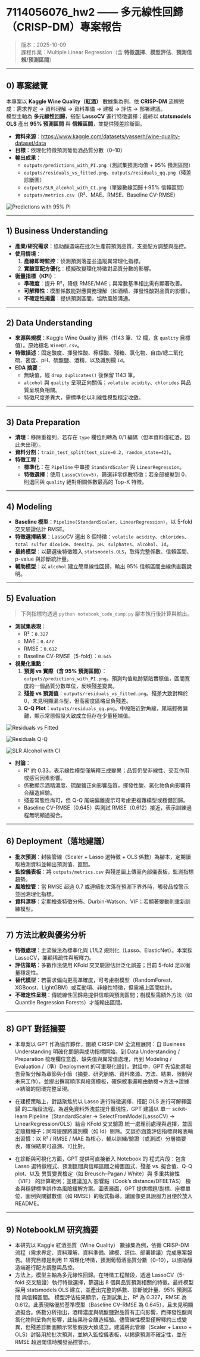 # 7114056076_hw2 —— 多元線性回歸（CRISP-DM）專案報告
> 版本：2025-10-09  
> 課程作業：Multiple Linear Regression（含 **特徵選擇**、**模型評估**、**預測信賴/預測區間**）

---

## 0) 專案總覽
本專案以 **Kaggle Wine Quality（紅酒）** 數據集為例，依 **CRISP-DM** 流程完成：需求界定 → 資料理解 → 資料準備 → 建模 → 評估 → 部署建議。  
模型主軸為 **多元線性回歸**，搭配 **LassoCV** 進行特徵選擇；最終以 **statsmodels OLS** 產出 **95% 預測區間** 與 **信賴區間**，並提供殘差診斷圖。

- **資料來源**：https://www.kaggle.com/datasets/yasserh/wine-quality-dataset/data
- **目標**：依理化特徵預測葡萄酒品質分數（0–10）
- **輸出成果**：  
  - `outputs/predictions_with_PI.png`（測試集預測均值 + 95% 預測區間）  
  - `outputs/residuals_vs_fitted.png`、`outputs/residuals_qq.png`（殘差診斷圖）  
  - `outputs/SLR_alcohol_with_CI.png`（單變數線回歸＋95% 信賴區間）  
  - `outputs/metrics.csv`（R²、MAE、RMSE、Baseline CV-RMSE）

![Predictions with 95% PI](outputs/predictions_with_PI.png)

---

## 1) Business Understanding
- **產業/研究需求**：協助釀造端在批次生產前預測品質，支援配方調整與品控。
- **使用情境**：  
  1. **產線即時監控**：侦測預測落差並追蹤異常理化指標。  
  2. **實驗室配方優化**：模擬改變理化特徵對品質分數的影響。
- **衡量指標（KPI）**：  
  - **準確度**：提升 R²，降低 RMSE/MAE；與常數基準相比需有顯著改善。  
  - **可解釋性**：模型係數能對應實務理解（如酒精、揮發性酸對品質的影響）。  
  - **不確定性揭露**：提供預測區間，協助風險溝通。

---

## 2) Data Understanding
- **來源與規模**：Kaggle Wine Quality 資料（1143 筆、12 欄，含 `quality` 目標值）。原始檔名 `WineQT.csv`。  
- **特徵描述**：固定酸度、揮發性酸、檸檬酸、殘糖、氯化物、自由/總二氧化硫、密度、pH、硫酸鹽、酒精，以及識別欄 `Id`。  
- **EDA 摘要**：  
  - 無缺值，經 `drop_duplicates()` 後保留 1143 筆。  
  - `alcohol` 與 `quality` 呈現正向關係；`volatile acidity`、`chlorides` 與品質呈現負相關。  
  - 特徵尺度差異大，需標準化以利線性模型穩定收斂。

---

## 3) Data Preparation
- **清理**：移除重複列，若存在 `type` 欄位則轉為 0/1 編碼（但本資料僅紅酒，因此未出現）。  
- **資料分割**：`train_test_split(test_size=0.2, random_state=42)`。  
- **特徵工程**：  
  - **標準化**：在 `Pipeline` 中串接 `StandardScaler` 與 `LinearRegression`。  
  - **特徵選擇**：使用 `LassoCV(cv=5)`，篩選非零係數特徵；若全部被壓到 0，則退回與 `quality` 絕對相關係數最高的 Top-K 特徵。

---

## 4) Modeling
- **Baseline 模型**：`Pipeline(StandardScaler, LinearRegression)`，以 5-fold 交叉驗證估計 RMSE。  
- **特徵選擇結果**：LassoCV 選出 8 個特徵：`volatile acidity`、`chlorides`、`total sulfur dioxide`、`density`、`pH`、`sulphates`、`alcohol`、`Id`。  
- **最終模型**：以篩選後特徵餵入 `statsmodels.OLS`，取得完整係數、信賴區間、p-value 與診斷統計量。  
- **輔助模型**：以 `alcohol` 建立簡單線性回歸，輸出 95% 信賴區間曲線供直觀說明。

---

## 5) Evaluation
> 下列指標均透過 `python notebook_code_dump.py` 腳本執行後計算與輸出。

- **測試集表現**：  
  - R²：`0.327`  
  - MAE：`0.477`  
  - RMSE：`0.612`  
  - Baseline CV-RMSE（5-fold）：`0.645`
- **視覺化重點**：  
  1. **預測 vs 實際（含 95% 預測區間）**：`outputs/predictions_with_PI.png`。預測均值軌跡緊貼實際值，區間寬度約一個品質分數單位，反映殘差變異。  
  2. **殘差 vs 預測值**：`outputs/residuals_vs_fitted.png`。殘差大致對稱於 0，未見明顯漏斗型，但高密度區略呈負殘差。  
  3. **Q-Q Plot**：`outputs/residuals_qq.png`。中段貼近對角線，尾端輕微偏離，顯示常態假設大致成立但存在少量極端值。

![Residuals vs Fitted](outputs/residuals_vs_fitted.png)

![Residuals Q-Q](outputs/residuals_qq.png)

![SLR Alcohol with CI](outputs/SLR_alcohol_with_CI.png)
- **討論**：  
  - R² 約 0.33，表示線性模型僅解釋三成變異；品質仍受非線性、交互作用或感官因素影響。  
  - 係數顯示酒精濃度、硫酸鹽正向影響品質，揮發性酸、氯化物負向影響符合釀造經驗。  
  - 殘差常態性尚可，但 Q-Q 尾端偏離提示可考慮更複雜模型或穩健回歸。  
  - Baseline CV-RMSE（0.645）與測試 RMSE（0.612）接近，表示訓練過程無明顯過擬合。

---

## 6) Deployment（落地建議）
- **批次預測**：封裝管線（Scaler + Lasso 選特徵 + OLS 係數）為腳本，定期讀取檢測資料並輸出預測值、區間。  
- **監控儀表板**：將 `outputs/metrics.csv` 與殘差圖上傳至內部儀表板，監測指標趨勢。  
- **風險控管**：當 RMSE 超過 0.7 或連續批次落在預測下界外時，觸發品控警示並回溯理化指標。  
- **資料漂移**：定期檢查特徵分佈、Durbin-Watson、VIF；若顯著變動則重新訓練模型。

---

## 7) 方法比較與優劣分析
- **特徵處理**：主流做法為標準化與 L1/L2 規則化（Lasso、ElasticNet）。本案採 LassoCV，兼顧稀疏性與解釋力。  
- **評估策略**：多數作法使用 KFold 交叉驗證估計泛化誤差；目前 5-fold 足以衡量穩定性。  
- **替代模型**：若需求偏向更高準確度，可考慮樹模型（RandomForest、XGBoost、LightGBM）或互動項、非線性特徵，但需補上區間估計。  
- **不確定性呈現**：傳統線性回歸易提供信賴與預測區間；樹模型需額外方法（如 Quantile Regression Forests）才能輸出區間。

---

## 8) GPT 對話摘要
- 本專案以 GPT 作為協作夥伴，圍繞 CRISP-DM 全流程展開：自 Business Understanding 明確化問題與成功指標開始，到 Data Understanding / Preparation 梳理欄位意義、缺失值與異常值處理，再到 Modeling / Evaluation /（準）Deployment 的可重現化設計。對話中，GPT 先協助將報告骨架分解為章節與小節（摘要、研究脈絡、資料來源、方法、結果、限制與未來工作），並提出撰寫順序與段落模板，確保敘事邏輯由動機→方法→證據→結論的閉環完整呈現。

- 在建模策略上，對話聚焦於以 Lasso 進行特徵選擇、搭配 OLS 進行可解釋回歸 的二階段流程。為避免資料外洩並提升重現性，GPT 建議以 單一 scikit-learn Pipeline（StandardScaler → SelectFromModel(LassoCV) → LinearRegression/OLS）結合 KFold 交叉驗證 統一處理前處理與選擇，並固定隨機種子；同時提醒將識別欄（如 Id）剔除。交談亦涵蓋評估指標與報表輸出習慣：以 R² / RMSE / MAE 為核心，輔以訓練/驗證（或測試）分層摘要表，確保結果可追溯、可比對。

- 在診斷與可視化方面，GPT 提供可直接嵌入 Notebook 的 程式片段：包含 Lasso 選特徵程式、預測區間與信賴區間之繪圖函式、殘差 vs. 擬合值、Q-Q plot、以及 異質變異檢定（如 Breusch–Pagan / White）與 多重共線性（VIF） 的計算範例；並建議加入 影響點（Cook’s distance/DFBETAS） 檢查與穩健標準誤作為風險緩解方案。圖表層面，GPT 提供標題/副標、座標單位、圖例與關鍵數值（如 RMSE）的版式指導，讓圖像更具說服力且便於放入 README。

---

## 9) NotebookLM 研究摘要
- 本研究以 Kaggle 紅酒品質（Wine Quality） 數據集為例，依循 CRISP-DM 流程（需求界定、資料理解、資料準備、建模、評估、部署建議）完成專案報告。研究目標是利用 11 項理化特徵，預測葡萄酒品質分數（0–10），以協助釀造端進行配方調整與品控。
- 方法上，模型主軸為多元線性回歸。在特徵工程階段，透過 LassoCV（5-fold 交叉驗證）執行特徵選擇，篩選出 8 個與品質預測相關的特徵。最終模型採用 statsmodels OLS 建立，並產出完整的係數、診斷統計量、95% 預測區間 與信賴區間。
模型評估結果顯示，在測試集上，R² 為 0.327，RMSE 為 0.612。此表現略優於基準模型（Baseline CV-RMSE 為 0.645），且未見明顯過擬合。係數分析指出，酒精濃度與硫酸鹽對品質有正向影響，而揮發性酸與氯化物則呈負向影響，此結果符合釀造經驗。儘管線性模型僅解釋約三成變異，但殘差診斷圖顯示常態假設大致成立。建議將此管線（Scaler + Lasso + OLS）封裝用於批次預測，並納入監控儀表板，以揭露預測不確定性，並在 RMSE 超過閾值時觸發品控警示。

---
